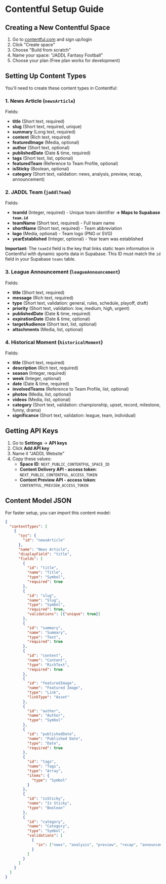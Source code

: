 # Contentful Setup Guide

## Creating a New Contentful Space

1. Go to [contentful.com](https://www.contentful.com) and sign up/login
2. Click "Create space"
3. Choose "Build from scratch"
4. Name your space: "JADDL Fantasy Football"
5. Choose your plan (Free plan works for development)

## Setting Up Content Types

You'll need to create these content types in Contentful:

### 1. News Article (`newsArticle`)

Fields:
- **title** (Short text, required)
- **slug** (Short text, required, unique)
- **summary** (Long text, required)
- **content** (Rich text, required)
- **featuredImage** (Media, optional)
- **author** (Short text, optional)
- **publishedDate** (Date & time, required)
- **tags** (Short text, list, optional)
- **featuredTeam** (Reference to Team Profile, optional)
- **isSticky** (Boolean, optional)
- **category** (Short text, validation: news, analysis, preview, recap, announcement)

### 2. JADDL Team (`jaddlTeam`)

Fields:
- **teamId** (Integer, required) - Unique team identifier **→ Maps to Supabase `team.id`**
- **teamName** (Short text, required) - Full team name
- **shortName** (Short text, required) - Team abbreviation
- **logo** (Media, optional) - Team logo (PNG or SVG)
- **yearEstablished** (Integer, optional) - Year team was established

**Important:** The `teamId` field is the key that links static team information in Contentful with dynamic sports data in Supabase. This ID must match the `id` field in your Supabase `teams` table.

### 3. League Announcement (`leagueAnnouncement`)

Fields:
- **title** (Short text, required)
- **message** (Rich text, required)
- **type** (Short text, validation: general, rules, schedule, playoff, draft)
- **priority** (Short text, validation: low, medium, high, urgent)
- **publishedDate** (Date & time, required)
- **expirationDate** (Date & time, optional)
- **targetAudience** (Short text, list, optional)
- **attachments** (Media, list, optional)

### 4. Historical Moment (`historicalMoment`)

Fields:
- **title** (Short text, required)
- **description** (Rich text, required)
- **season** (Integer, required)
- **week** (Integer, optional)
- **date** (Date & time, required)
- **involvedTeams** (Reference to Team Profile, list, optional)
- **photos** (Media, list, optional)
- **videos** (Media, list, optional)
- **category** (Short text, validation: championship, upset, record, milestone, funny, drama)
- **significance** (Short text, validation: league, team, individual)

## Getting API Keys

1. Go to **Settings** → **API keys**
2. Click **Add API key**
3. Name it "JADDL Website"
4. Copy these values:
   - **Space ID**: `NEXT_PUBLIC_CONTENTFUL_SPACE_ID`
   - **Content Delivery API - access token**: `NEXT_PUBLIC_CONTENTFUL_ACCESS_TOKEN`
   - **Content Preview API - access token**: `CONTENTFUL_PREVIEW_ACCESS_TOKEN`

## Content Model JSON

For faster setup, you can import this content model:

```json
{
  "contentTypes": [
    {
      "sys": {
        "id": "newsArticle"
      },
      "name": "News Article",
      "displayField": "title",
      "fields": [
        {
          "id": "title",
          "name": "Title",
          "type": "Symbol",
          "required": true
        },
        {
          "id": "slug",
          "name": "Slug",
          "type": "Symbol",
          "required": true,
          "validations": [{"unique": true}]
        },
        {
          "id": "summary",
          "name": "Summary",
          "type": "Text",
          "required": true
        },
        {
          "id": "content",
          "name": "Content",
          "type": "RichText",
          "required": true
        },
        {
          "id": "featuredImage",
          "name": "Featured Image",
          "type": "Link",
          "linkType": "Asset"
        },
        {
          "id": "author",
          "name": "Author",
          "type": "Symbol"
        },
        {
          "id": "publishedDate",
          "name": "Published Date",
          "type": "Date",
          "required": true
        },
        {
          "id": "tags",
          "name": "Tags",
          "type": "Array",
          "items": {
            "type": "Symbol"
          }
        },
        {
          "id": "isSticky",
          "name": "Is Sticky",
          "type": "Boolean"
        },
        {
          "id": "category",
          "name": "Category",
          "type": "Symbol",
          "validations": [
            {
              "in": ["news", "analysis", "preview", "recap", "announcement"]
            }
          ]
        }
      ]
    }
  ]
}
```
